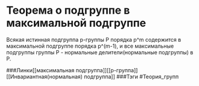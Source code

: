 # Теорема о подгруппе в максимальной подгруппе
Всякая истинная подгруппа p-группы P порядка p^m содержится в максимальной подгруппе порядка p^(m-1), и все максимальные подгруппы группы P - нормальные делители(нормальные подгруппы) в P.

###Линки[[максимальная подгруппа]][[p-группа]][[Инвариантная(нормальная) подгруппа]]
###Тэги 
 #Теория_групп 